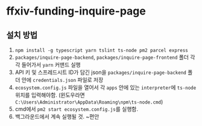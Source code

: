 # ffxiv-funding-inquire-page

## 설치 방법

1. `npm install -g typescript yarn tslint ts-node pm2 parcel express`
2. `packages/inquire-page-backend`, `packages/inquire-page-frontend` 폴더 각각 들어가서 `yarn` 커맨드 실행
3. API 키 및 스프레드시트 ID가 담긴 json을 `packages/inquire-page-backend` 폴더 안에 `credentials.json` 파일로 저장
4. `ecosystem.config.js` 파일을 열어서 각 `apps` 안에 있는 `interpreter`에 `ts-node` 위치를 입력해야함. (윈도우라면 `C:\Users\Administrator\AppData\Roaming\npm\ts-node.cmd`)
5. cmd에서 `pm2 start ecosystem.config.js`를 실행함.
6. 백그라운드에서 계속 실행될 것. ~편안

